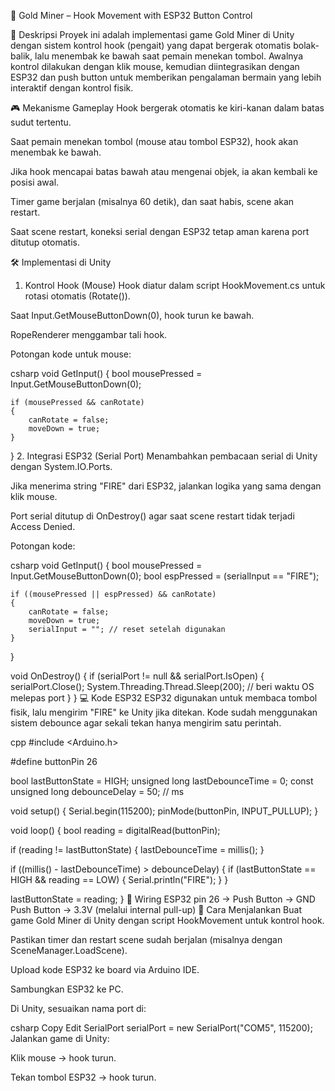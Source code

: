 🎣 Gold Miner – Hook Movement with ESP32 Button Control

📌 Deskripsi
Proyek ini adalah implementasi game Gold Miner di Unity dengan sistem kontrol hook (pengait) yang dapat bergerak otomatis bolak-balik, lalu menembak ke bawah saat pemain menekan tombol.
Awalnya kontrol dilakukan dengan klik mouse, kemudian diintegrasikan dengan ESP32 dan push button untuk memberikan pengalaman bermain yang lebih interaktif dengan kontrol fisik.

🎮 Mekanisme Gameplay
Hook bergerak otomatis ke kiri-kanan dalam batas sudut tertentu.

Saat pemain menekan tombol (mouse atau tombol ESP32), hook akan menembak ke bawah.

Jika hook mencapai batas bawah atau mengenai objek, ia akan kembali ke posisi awal.

Timer game berjalan (misalnya 60 detik), dan saat habis, scene akan restart.

Saat scene restart, koneksi serial dengan ESP32 tetap aman karena port ditutup otomatis.

🛠️ Implementasi di Unity
1. Kontrol Hook (Mouse)
Hook diatur dalam script HookMovement.cs untuk rotasi otomatis (Rotate()).

Saat Input.GetMouseButtonDown(0), hook turun ke bawah.

RopeRenderer menggambar tali hook.

Potongan kode untuk mouse:

csharp
void GetInput()
{
    bool mousePressed = Input.GetMouseButtonDown(0);

    if (mousePressed && canRotate)
    {
        canRotate = false;
        moveDown = true;
    }
}
2. Integrasi ESP32 (Serial Port)
Menambahkan pembacaan serial di Unity dengan System.IO.Ports.

Jika menerima string "FIRE" dari ESP32, jalankan logika yang sama dengan klik mouse.

Port serial ditutup di OnDestroy() agar saat scene restart tidak terjadi Access Denied.

Potongan kode:

csharp
void GetInput()
{
    bool mousePressed = Input.GetMouseButtonDown(0);
    bool espPressed = (serialInput == "FIRE");

    if ((mousePressed || espPressed) && canRotate)
    {
        canRotate = false;
        moveDown = true;
        serialInput = ""; // reset setelah digunakan
    }
}

void OnDestroy()
{
    if (serialPort != null && serialPort.IsOpen)
    {
        serialPort.Close();
        System.Threading.Thread.Sleep(200); // beri waktu OS melepas port
    }
}
💻 Kode ESP32
ESP32 digunakan untuk membaca tombol fisik, lalu mengirim "FIRE" ke Unity jika ditekan.
Kode sudah menggunakan sistem debounce agar sekali tekan hanya mengirim satu perintah.

cpp
#include <Arduino.h>

#define buttonPin 26

bool lastButtonState = HIGH;
unsigned long lastDebounceTime = 0;
const unsigned long debounceDelay = 50; // ms

void setup() {
  Serial.begin(115200);
  pinMode(buttonPin, INPUT_PULLUP);
}

void loop() {
  bool reading = digitalRead(buttonPin);

  if (reading != lastButtonState) {
    lastDebounceTime = millis();
  }

  if ((millis() - lastDebounceTime) > debounceDelay) {
    if (lastButtonState == HIGH && reading == LOW) {
      Serial.println("FIRE");
    }
  }

  lastButtonState = reading;
}
🔌 Wiring
ESP32 pin 26 → Push Button → GND
Push Button → 3.3V (melalui internal pull-up)
🚀 Cara Menjalankan
Buat game Gold Miner di Unity dengan script HookMovement untuk kontrol hook.

Pastikan timer dan restart scene sudah berjalan (misalnya dengan SceneManager.LoadScene).

Upload kode ESP32 ke board via Arduino IDE.

Sambungkan ESP32 ke PC.

Di Unity, sesuaikan nama port di:

csharp
Copy
Edit
SerialPort serialPort = new SerialPort("COM5", 115200);
Jalankan game di Unity:

Klik mouse → hook turun.

Tekan tombol ESP32 → hook turun.

